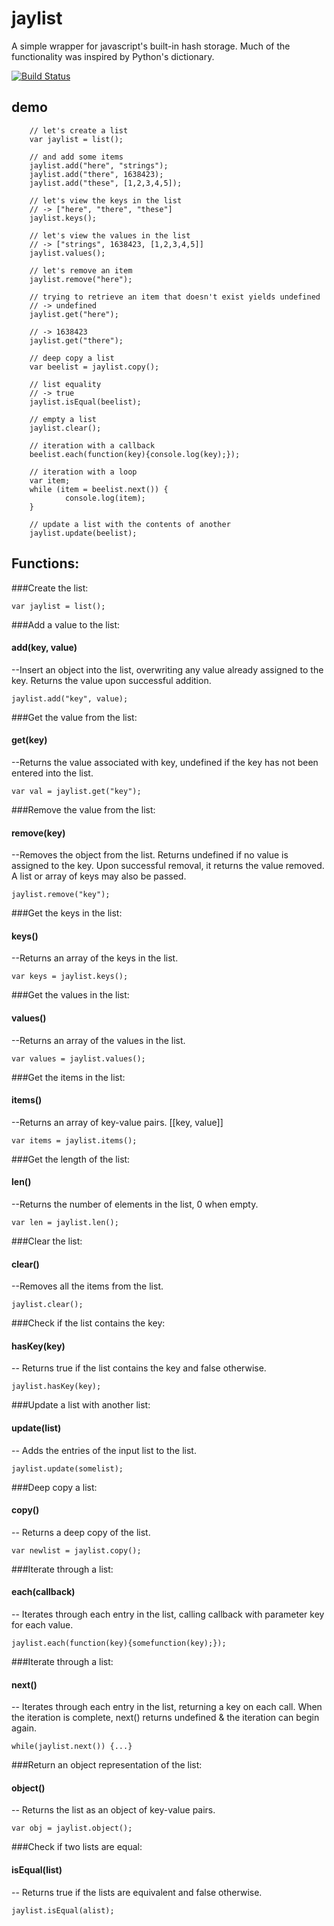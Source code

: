 # jaylist
A simple wrapper for javascript's built-in hash storage. 
Much of the functionality was inspired by Python's dictionary.

[![Build Status](https://travis-ci.org/benbscholz/jaylist.png?branch=master)](https://travis-ci.org/benbscholz/jaylist)

## demo

		// let's create a list
		var jaylist = list();
		
		// and add some items
		jaylist.add("here", "strings");
		jaylist.add("there", 1638423);
		jaylist.add("these", [1,2,3,4,5]);
		
		// let's view the keys in the list
		// -> ["here", "there", "these"]
		jaylist.keys();

		// let's view the values in the list
		// -> ["strings", 1638423, [1,2,3,4,5]]
		jaylist.values();

		// let's remove an item
		jaylist.remove("here");

		// trying to retrieve an item that doesn't exist yields undefined
		// -> undefined
		jaylist.get("here");

		// -> 1638423
		jaylist.get("there");

		// deep copy a list
		var beelist = jaylist.copy();

		// list equality
		// -> true
		jaylist.isEqual(beelist);

		// empty a list
		jaylist.clear();

		// iteration with a callback 
		beelist.each(function(key){console.log(key);});

		// iteration with a loop
		var item;
		while (item = beelist.next()) {
				console.log(item);
		}		
		
		// update a list with the contents of another
		jaylist.update(beelist);

## Functions:
###Create the list:

    var jaylist = list(); 

   
###Add a value to the list:

#### add(key, value)
--Insert an object into the list, overwriting any value already assigned to the key. Returns the value upon successful addition.

    jaylist.add("key", value);

   
###Get the value from the list:

#### get(key)
--Returns the value associated with key, undefined if the key has not been entered into the list.

    var val = jaylist.get("key"); 

  
###Remove the value from the list:

#### remove(key)
--Removes the object from the list. Returns undefined if no value is assigned to the key. Upon successful removal, it returns the value removed. A list or array of keys may also be passed.

    jaylist.remove("key");


###Get the keys in the list:

#### keys()
--Returns an array of the keys in the list.

    var keys = jaylist.keys();


###Get the values in the list:

#### values()
--Returns an array of the values in the list.

    var values = jaylist.values();


###Get the items in the list:

#### items()
--Returns an array of key-value pairs. [[key, value]]

    var items = jaylist.items();


###Get the length of the list:

#### len() 
--Returns the number of elements in the list, 0 when empty.

    var len = jaylist.len();    


###Clear the list:

#### clear()
--Removes all the items from the list.

    jaylist.clear();


###Check if the list contains the key:
    
#### hasKey(key)
-- Returns true if the list contains the key and false otherwise.

    jaylist.hasKey(key);


###Update a list with another list:
    
#### update(list)
-- Adds the entries of the input list to the list.

    jaylist.update(somelist);


###Deep copy a list:

#### copy()
-- Returns a deep copy of the list.

    var newlist = jaylist.copy();


###Iterate through a list:

#### each(callback)
-- Iterates through each entry in the list, calling callback with parameter key for each value.

    jaylist.each(function(key){somefunction(key);});


###Iterate through a list:

#### next()
-- Iterates through each entry in the list, returning a key on each call. When the iteration is complete, next() returns undefined & the iteration can begin again.

    while(jaylist.next()) {...}


###Return an object representation of the list:

#### object()
-- Returns the list as an object of key-value pairs.

    var obj = jaylist.object();


###Check if two lists are equal:
	
#### isEqual(list)
-- Returns true if the lists are equivalent and false otherwise.

    jaylist.isEqual(alist);


